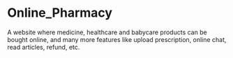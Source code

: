 # Online_Pharmacy
A website where medicine, healthcare and babycare products can be bought online, and many more features like upload prescription, online chat, read articles, refund, etc.
